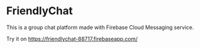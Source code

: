 # FriendlyChat

This is a group chat platform made with Firebase Cloud Messaging service.

Try it on https://friendlychat-88717.firebaseapp.com/
